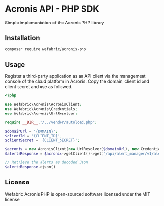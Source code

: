 # Acronis API - PHP SDK
Simple implementation of the Acronis PHP library

## Installation
```bash
composer require wefabric/acronis-php
```

## Usage

Register a third-party application as an API client via the management console of the cloud platform in Acronis.
Copy the domain, client id and client secret and use as followed.

```php
<?php

use Wefabric\Acronis\AcronisClient;
use Wefabric\Acronis\Credentials;
use Wefabric\Acronis\UrlResolver;

require __DIR__."/../vendor/autoload.php";

$domainUrl = '{DOMAIN}';
$clientId = '{CLIENT_ID}';
$clientSecret = '{CLIENT_SECRET}';

$acronis = new AcronisClient(new UrlResolver($domainUrl), new Credentials($clientId, $clientSecret));
$alertsResponse = $acronis->getClient()->get('/api/alert_manager/v1/alerts');

// Retrieve the alerts as decoded Json
$alertsResponse->json()
```

## License
Wefabric Acronis PHP is open-sourced software licensed under the MIT license.